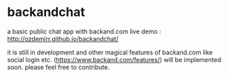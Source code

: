 # backandchat
a basic public chat app with backand.com live demo : http://ozdemirr.github.io/backandchat/

it is still in development and other magical features of backand.com like social login etc. (https://www.backand.com/features/) will be implemented soon.
please feel free to contribute.
